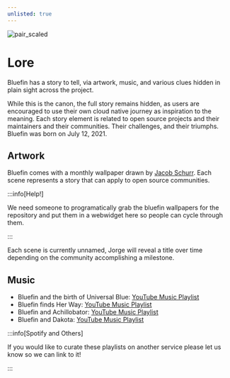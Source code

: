 ```yaml
---
unlisted: true
---
```


![pair_scaled](https://github.com/user-attachments/assets/feaf2f80-b895-49ee-ac19-0ccd4f8857ca)

# Lore

Bluefin has a story to tell, via artwork, music, and various clues hidden in plain sight across the project.

While this is the canon, the full story remains hidden, as users are encouraged to use their own cloud native journey as inspiration to the meaning. Each story element is related to open source projects and their maintainers and their communities. Their challenges, and their triumphs. Bluefin was born on July 12, 2021.

## Artwork

Bluefin comes with a monthly wallpaper drawn by [Jacob Schurr](https://www.etsy.com/shop/JSchnurrCommissions). Each scene represents a story that can apply to open source communities.

:::info[Help!]

We need someone to programatically grab the bluefin wallpapers for the repository and put them in a webwidget here so people can cycle through them.

:::

Each scene is currently unnamed, Jorge will reveal a title over time depending on the community accomplishing a milestone.

## Music

- Bluefin and the birth of Universal Blue: [YouTube Music Playlist](https://music.youtube.com/playlist?list=PLhiPP9M5fgWHFlG3TS27gyOCQl4Dg115W&si=KfYPk3sBOM8HeRLW)
- Bluefin finds Her Way: [YouTube Music Playlist](https://music.youtube.com/playlist?list=PLhiPP9M5fgWEvnp3w66WmcgiKvStzKXl9&si=eLmaXtQ6hbqU3LTV)
- Bluefin and Achillobator: [YouTube Music Playlist](https://music.youtube.com/playlist?list=PLhiPP9M5fgWEZbkq6ZhaHA4b4UqLwZNxt&si=52Te8K6UlFW7DwoF)
- Bluefin and Dakota: [YouTube Music Playlist](https://music.youtube.com/playlist?list=PLhiPP9M5fgWHRa6Gt0UKWGxr3F0qg9t1g&si=pzhf5fA3usxyRquG)

:::info[Spotify and Others]

If you would like to curate these playlists on another service please let us know so we can link to it!

:::
